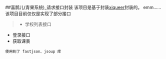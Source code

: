 ##喜鹊儿(青果系统)_请求接口封装
该项目是基于封装[xiqueer](https://github.com/GangJust/xiqueer "xiqueer")封装的。
emm……该项目目前仅仅是实现了部分接口
> - 学校列表接口
- 登录接口
- 获取课表

`使用到了 fastjson、jsoup 库`